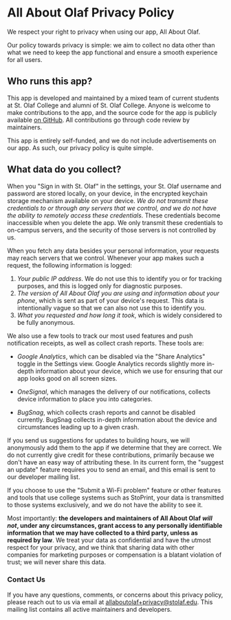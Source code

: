 # All About Olaf Privacy Policy

We respect your right to privacy when using our app, All About Olaf.

Our policy towards privacy is simple: we aim to collect no data other than what
we need to keep the app functional and ensure a smooth experience for all users.

## Who runs this app?

This app is developed and maintained by a mixed team of current students at St.
Olaf College and alumni of St. Olaf College.  Anyone is welcome to make
contributions to the app, and the source code for the app is publicly available
[on GitHub][repo].  All contributions go through code review by maintainers.

This app is entirely self-funded, and we do not include advertisements on our
app.  As such, our privacy policy is quite simple.

[repo]: https://github.com/StoDevX/AAO-React-Native

## What data do you collect?

When you "Sign in with St. Olaf" in the settings, your St. Olaf username and
password are stored locally, on your device, in the encrypted keychain storage
mechanism available on your device.  _We do not transmit these credentials to or
through any servers that we control, and we do not have the ability to remotely
access these credentials_.  These credentials become inaccessible when you delete
the app.  We only transmit these credentials to on-campus servers, and the
security of those servers is not controlled by us.

When you fetch any data besides your personal information, your requests may
reach servers that we control.  Whenever your app makes such a request, the
following information is logged:

1. _Your public IP address_.  We do not use this to identify you or for tracking
  purposes, and this is logged only for diagnostic purposes.
2. _The version of All About Olaf you are using and information about your
  phone_, which is sent as part of your device's request.  This data is
  intentionally vague so that we can also not use this to identify you.
3. _What you requested and how long it took_, which is widely considered to be
  fully anonymous.

We also use a few tools to track our most used features and push notification
receipts, as well as collect crash reports.  These tools are:

- _Google Analytics_, which can be disabled via the "Share Analytics" toggle in
  the Settings view.  Google Analytics records slightly more in-depth information
  about your device, which we use for ensuring that our app looks good on all
  screen sizes.

- _OneSignal_, which manages the delivery of our notifications, collects device
  information to place you into categories.

- _BugSnag_, which collects crash reports and cannot be disabled currently.
  BugSnag collects in-depth information about the device and circumstances
  leading up to a given crash.

If you send us suggestions for updates to building hours, we will anonymously add
them to the app if we determine that they are correct.  We do not currently give
credit for these contributions, primarily because we don't have an easy way of
attributing these.  In its current form, the "suggest an update" feature requires
you to send an email, and this email is sent to our developer mailing list.

If you choose to use the "Submit a Wi-Fi problem" feature or other features and
tools that use college systems such as StoPrint, your data is transmitted to
those systems exclusively, and we do not have the ability to see it.

Most importantly: **the developers and maintainers of All About Olaf _will not_,
under any circumstances, grant access to any personally identifiable information
that we may have collected to a third party, unless as required by law**.  We
treat your data as confidential and have the utmost respect for your privacy, and
we think that sharing data with other companies for marketing purposes or
compensation is a blatant violation of trust; we will never share this data.

### Contact Us

If you have any questions, comments, or concerns about this privacy policy,
please reach out to us via email at <allaboutolaf+privacy@stolaf.edu>.  This
mailing list contains all active maintainers and developers.
